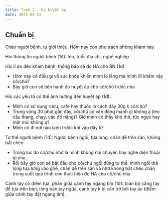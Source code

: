 ```yaml
---
title: Trạm 2 - Đo huyết áp
date: 2025-09-23
---
```


## Chuẩn bị

Chào người bệnh, tự giới thiệu.
Hôm nay con phụ trách phòng khám này.

Hỏi thông tin người bệnh (1đ): tên, tuổi, địa chỉ, nghề nghiệp

Hỏi lí do đến khám bệnh, thông báo sẽ đo HA cho BN (1đ)

- Hôm nay có điều gì về sức khỏe khiến mình lo lắng mà mình đi khám vậy cô/chú?
- Bây giờ con sẽ tiến hành đo huyết áp cho cô/chú trước nha

Hỏi các yếu tố có thể ảnh hưởng đến huyết áp (1đ):

- Mình có sử dụng rượu, cafe hay thuốc lá cách đây 30p k cô/chú?
- Trong vòng 30 phút gần đây, cô/chú có vận động mạnh gì không ạ (leo cầu thang, chạy, vác đồ nặng)? Giờ
mình có thấy khó thở, tức ngực hay mệt mỏi không ạ?
- Mình có đi nơi nào lạnh trước khi vào đây k?

Tư thế người bệnh (1đ): Người bệnh ngồi, tựa lưng, chân để trên sàn, không bắt chéo

- Trong lúc đo cô/chú nhớ là mình không nói chuyện hay nghe điện thoại gì nha.
- Rồi bây giờ con sẽ bắt đầu cho cô/chú ngồi đúng tư thế: mình ngồi thả lỏng tựa lưng vào ghế, chân để trên sàn và nhớ không bắt chéo chân trong suốt quá trình con thực hiện đo HA cho cô/chú nha

Cánh tay có điểm tựa, phần giữa cánh tay ngang tim (1đ): toàn bộ cẳng tay để tựa trên bàn, lòng bàn tay ngửa, cánh tay k bị cản trở bởi tay áo (điểm giữa cánh tay đặt ngang tim).
